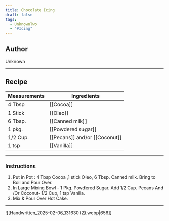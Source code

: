 ```yaml
---
title: Chocolate Icing
draft: false
tags:
  - UnknownTwo
  - "#Icing"
---
```

## Author
Unknown
___
## Recipe

| Measurements | Ingredients               |
| :----------- | ------------------------- |
| 4 Tbsp       | [[Cocoa]]                                        |
| 1 Stick      | [[Oleo]]                                         |
| 6 Tbsp.      | [[Canned milk]]                                  |
| 1 pkg.       | [[Powdered sugar]]                               |
| 1/2 Cup.     | [[Pecans]] and/or [[Coconut]]                    |
| 1 tsp        | [[Vanilla]]                                      |
___
### Instructions
1.  Put in Pot : 4 Tbsp Cocoa ,1 stick Oleo, 6 Tbsp. Canned milk. Bring to Boil and Pour Over.
2. In Large Mixing Bowl - 1 Pkg. Powdered Sugar. Add 1/2 Cup. Pecans And /Or Coconut- 1/2 Cup, 1 tsp Vanilla.
3. Mix & Pour Over Hot Cake.
___
![[Handwritten_2025-02-06_131630 (2).webp|656]]